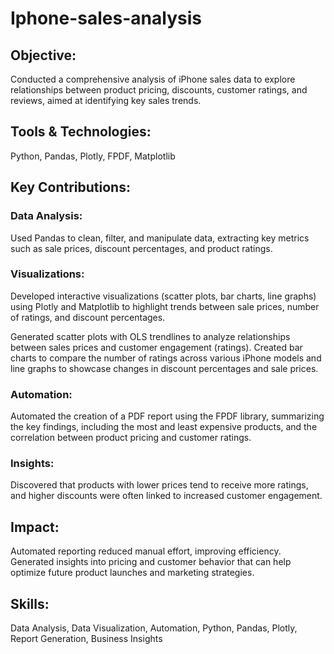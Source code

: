 # Iphone-sales-analysis

## Objective:
Conducted a comprehensive analysis of iPhone sales data to explore relationships between product pricing, discounts, customer ratings, and reviews, aimed at identifying key sales trends.

## Tools & Technologies:
Python, Pandas, Plotly, FPDF, Matplotlib

## Key Contributions:

### Data Analysis:
Used Pandas to clean, filter, and manipulate data, extracting key metrics such as sale prices, discount percentages, and product ratings.

### Visualizations:

Developed interactive visualizations (scatter plots, bar charts, line graphs) using Plotly and Matplotlib to highlight trends between sale prices, number of ratings, and discount percentages.

Generated scatter plots with OLS trendlines to analyze relationships between sales prices and customer engagement (ratings).
Created bar charts to compare the number of ratings across various iPhone models and line graphs to showcase changes in discount percentages and sale prices.

### Automation: 
Automated the creation of a PDF report using the FPDF library, summarizing the key findings, including the most and least expensive products, and the correlation between product pricing and customer ratings.

### Insights: 
Discovered that products with lower prices tend to receive more ratings, and higher discounts were often linked to increased customer engagement.

## Impact:

Automated reporting reduced manual effort, improving efficiency.
Generated insights into pricing and customer behavior that can help optimize future product launches and marketing strategies.

## Skills:
Data Analysis, Data Visualization, Automation, Python, Pandas, Plotly, Report Generation, Business Insights
